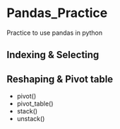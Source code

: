 # Pandas_Practice
Practice to use pandas in python

## Indexing \& Selecting

## Reshaping \& Pivot table
- pivot()
- pivot_table()
- stack()
- unstack()
